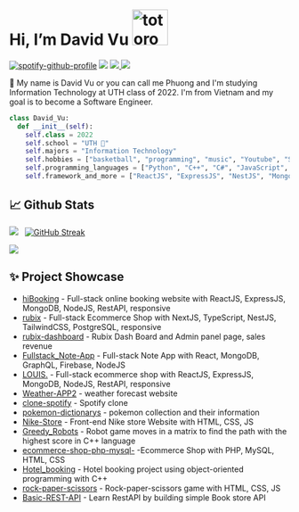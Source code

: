 # Hi, I’m David Vu    <img src="https://emoji.gg/assets/emoji/9085-totoro.png" width="64px" height="64px" alt="totoro">
[![spotify-github-profile](https://spotify-github-profile.vercel.app/api/view?uid=31tsszeyy7cbfka7lhcaxpgw3a4u&cover_image=true&theme=novatorem&bar_color=74a7fe&bar_color_cover=false)](https://github.com/kittinan/spotify-github-profile)
<img  src="https://i.imgur.com/0pZdc09.png">
<a href=https://www.linkedin.com/in/david-vu-6b0112248/> <img src="https://img.shields.io/badge/-LinkedIn-0e76a8?style=plastic&logo=linkedIn"> </a> <img src="https://komarev.com/ghpvc/?username=vuphuong1794&color=blue">


👨 My name is David Vu or you can call me Phuong and I'm studying Information Technology at UTH class of 2022. I'm from Vietnam and my goal is to become a Software Engineer.

```python
class David_Vu:
  def __init__(self):
    self.class = 2022
    self.school = "UTH 🐘"
    self.majors = "Information Technology"
    self.hobbies = ["basketball", "programming", "music", "Youtube", "Self Study"]
    self.programming_languages = ["Python", "C++", "C#", "JavaScript", "TypeScript", "relational database"]
    self.framework_and_more = ["ReactJS", "ExpressJS", "NestJS", "MongoDB", "TailwindCss", "RestAPI", "NodeJS",...]
```




## 📈 Github Stats


<img src="https://github-readme-stats.vercel.app/api?username=vuphuong1794&theme=tokyonight&show_icons=true&count_private=true"> &nbsp; [![GitHub Streak](http://github-readme-streak-stats.herokuapp.com?user=vuphuong1794&theme=tokyonight&date_format=M%20j%5B%2C%20Y%5D)](https://git.io/streak-stats)


<img src="https://github-readme-stats.vercel.app/api/top-langs/?username=vuphuong1794&theme=tokyonight&layout=compact&langs_count=6">

## ✨ Project Showcase
* [hiBooking](https://github.com/vuphuong1794/MERN-Booking-Web) - Full-stack online booking website with ReactJS, ExpressJS, MongoDB, NodeJS, RestAPI, responsive
* [rubix](https://github.com/vuphuong1794/rubix) - Full-stack Ecommerce Shop with NextJS, TypeScript, NestJS, TailwindCSS, PostgreSQL, responsive
* [rubix-dashboard](https://github.com/vuphuong1794/rubix-dashboard) - Rubix Dash Board and Admin panel page, sales revenue
* [Fullstack_Note-App](https://github.com/vuphuong1794/Fullstack_Note-App) - Full-stack Note App with React, MongoDB, GraphQL, Firebase, NodeJS
* [LOUIS.](https://github.com/vuphuong1794/LOUIS.) - Full-stack ecommerce shop with ReactJS, ExpressJS, MongoDB, NodeJS, RestAPI, responsive
* [Weather-APP2](https://github.com/vuphuong1794/Weather-APP2) - weather forecast website 
* [clone-spotify](https://github.com/vuphuong1794/clone-spotif) - Spotify clone
* [pokemon-dictionarys](https://github.com/vuphuong1794/pokemon) - pokemon collection and their information
* [Nike-Store](https://github.com/vuphuong1794/Nike-Store) - Front-end Nike store Website with HTML, CSS, JS
* [Greedy_Robots](https://github.com/vuphuong1794/Greedy_Robots) - Robot game moves in a matrix to find the path with the highest score in C++ language
* [ecommerce-shop-php-mysql-](https://github.com/vuphuong1794/ecommerce-shop-php-mysql-) -Ecommerce Shop with PHP, MySQL, HTML, CSS
* [Hotel_booking](https://github.com/vuphuong1794/Hotel_booking) - Hotel booking project using object-oriented programming with C++
* [rock-paper-scissors](https://github.com/vuphuong1794/rock-paper-scissors) - Rock-paper-scissors game with HTML, CSS, JS
* [Basic-REST-API](https://github.com/vuphuong1794/Basic-REST-API) - Learn RestAPI by building simple Book store API 


